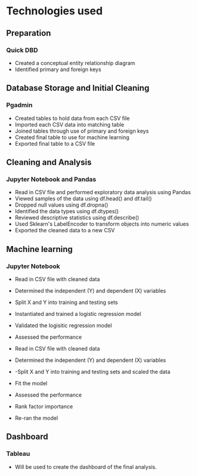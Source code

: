 # Technologies used

## Preparation
### Quick DBD
- Created a conceptual entity relationship diagram
- Identified primary and foreign keys


## Database Storage and Initial Cleaning
### Pgadmin
- Created tables to hold data from each CSV file
- Imported each CSV data into matching table
- Joined tables through use of primary and foreign keys
- Created final table to use for machine learning
- Exported final table to a CSV file


## Cleaning and Analysis
### Jupyter Notebook and Pandas
- Read in CSV file and performed exploratory data analysis using Pandas
- Viewed samples of the data using df.head() and df.tail()
- Dropped null values using df.dropna()
- Identified the data types using df.dtypes()
- Reviewed descriptive statistics using df.describe()
- Used Sklearn's LabelEncoder to transform objects into numeric values
- Exported the cleaned data to a new CSV


## Machine learning
### Jupyter Notebook
- Read in CSV file with cleaned data
- Determined the independent (Y) and dependent (X) variables
- Split X and Y into training and testing sets
- Instantiated and trained a logistic regression model
- Validated the logisitic regression model
- Assessed the performance

- Read in CSV file with cleaned data
- Determined the independent (Y) and dependent (X) variables
- -Split X and Y into training and testing sets and scaled the data
- Fit the model
- Assessed the performance
- Rank factor importance
- Re-ran the model


## Dashboard
### Tableau
- Will be used to create the dashboard of the final analysis.
